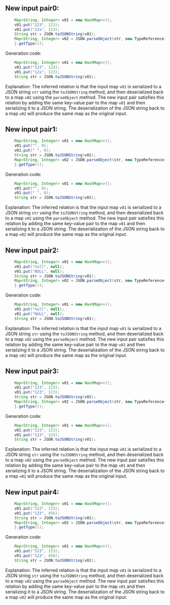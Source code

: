 ## New input pair0:
```java
    Map<String, Integer> v01 = new HashMap<>();
    v01.put("123", 123);
    v01.put("12x", 123);
    String str = JSON.toJSONString(v01);
    Map<String, Integer> v02 = JSON.parseObject(str, new TypeReference<Map<String, Integer>>() {
    }.getType());
```

Generation code:
```java
    Map<String, Integer> v01 = new HashMap<>();
    v01.put("123", 123);
    v01.put("12x", 123);
    String str = JSON.toJSONString(v01);
```

Explanation: The inferred relation is that the input map `v01` is serialized to a JSON string `str` using the `toJSONString` method, and then deserialized back to a map `v02` using the `parseObject` method. The new input pair satisfies this relation by adding the same key-value pair to the map `v01` and then serializing it to a JSON string. The deserialization of the JSON string back to a map `v02` will produce the same map as the original input.

## New input pair1:
```java
    Map<String, Integer> v01 = new HashMap<>();
    v01.put("", 0);
    v01.put(" ", 0);
    String str = JSON.toJSONString(v01);
    Map<String, Integer> v02 = JSON.parseObject(str, new TypeReference<Map<String, Integer>>() {
    }.getType());
```

Generation code:
```java
    Map<String, Integer> v01 = new HashMap<>();
    v01.put("", 0);
    v01.put(" ", 0);
    String str = JSON.toJSONString(v01);
```

Explanation: The inferred relation is that the input map `v01` is serialized to a JSON string `str` using the `toJSONString` method, and then deserialized back to a map `v02` using the `parseObject` method. The new input pair satisfies this relation by adding the same key-value pair to the map `v01` and then serializing it to a JSON string. The deserialization of the JSON string back to a map `v02` will produce the same map as the original input.

## New input pair2:
```java
    Map<String, Integer> v01 = new HashMap<>();
    v01.put("null", null);
    v01.put("NULL", null);
    String str = JSON.toJSONString(v01);
    Map<String, Integer> v02 = JSON.parseObject(str, new TypeReference<Map<String, Integer>>() {
    }.getType());
```

Generation code:
```java
    Map<String, Integer> v01 = new HashMap<>();
    v01.put("null", null);
    v01.put("NULL", null);
    String str = JSON.toJSONString(v01);
```

Explanation: The inferred relation is that the input map `v01` is serialized to a JSON string `str` using the `toJSONString` method, and then deserialized back to a map `v02` using the `parseObject` method. The new input pair satisfies this relation by adding the same key-value pair to the map `v01` and then serializing it to a JSON string. The deserialization of the JSON string back to a map `v02` will produce the same map as the original input.

## New input pair3:
```java
    Map<String, Integer> v01 = new HashMap<>();
    v01.put("123", 123);
    v01.put("123", 123);
    String str = JSON.toJSONString(v01);
    Map<String, Integer> v02 = JSON.parseObject(str, new TypeReference<Map<String, Integer>>() {
    }.getType());
```

Generation code:
```java
    Map<String, Integer> v01 = new HashMap<>();
    v01.put("123", 123);
    v01.put("123", 123);
    String str = JSON.toJSONString(v01);
```

Explanation: The inferred relation is that the input map `v01` is serialized to a JSON string `str` using the `toJSONString` method, and then deserialized back to a map `v02` using the `parseObject` method. The new input pair satisfies this relation by adding the same key-value pair to the map `v01` and then serializing it to a JSON string. The deserialization of the JSON string back to a map `v02` will produce the same map as the original input.

## New input pair4:
```java
    Map<String, Integer> v01 = new HashMap<>();
    v01.put("123", 123);
    v01.put("123", 456);
    String str = JSON.toJSONString(v01);
    Map<String, Integer> v02 = JSON.parseObject(str, new TypeReference<Map<String, Integer>>() {
    }.getType());
```

Generation code:
```java
    Map<String, Integer> v01 = new HashMap<>();
    v01.put("123", 123);
    v01.put("123", 456);
    String str = JSON.toJSONString(v01);
```

Explanation: The inferred relation is that the input map `v01` is serialized to a JSON string `str` using the `toJSONString` method, and then deserialized back to a map `v02` using the `parseObject` method. The new input pair satisfies this relation by adding the same key-value pair to the map `v01` and then serializing it to a JSON string. The deserialization of the JSON string back to a map `v02` will produce the same map as the original input.
